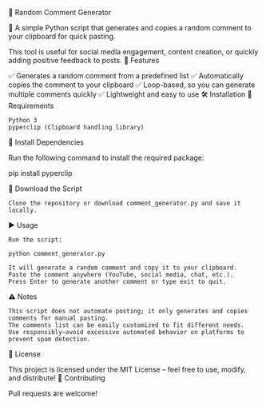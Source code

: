 💬 Random Comment Generator

🚀 A simple Python script that generates and copies a random comment to your clipboard for quick pasting.

This tool is useful for social media engagement, content creation, or quickly adding positive feedback to posts.
📌 Features

✅ Generates a random comment from a predefined list
✅ Automatically copies the comment to your clipboard
✅ Loop-based, so you can generate multiple comments quickly
✅ Lightweight and easy to use
🛠 Installation
🔹 Requirements

    Python 3
    pyperclip (Clipboard handling library)

🔹 Install Dependencies

Run the following command to install the required package:

pip install pyperclip

🔹 Download the Script

    Clone the repository or download comment_generator.py and save it locally.

▶️ Usage

    Run the script:

    python comment_generator.py

    It will generate a random comment and copy it to your clipboard.
    Paste the comment anywhere (YouTube, social media, chat, etc.).
    Press Enter to generate another comment or type exit to quit.

⚠️ Notes

    This script does not automate posting; it only generates and copies comments for manual pasting.
    The comments list can be easily customized to fit different needs.
    Use responsibly—avoid excessive automated behavior on platforms to prevent spam detection.

📄 License

This project is licensed under the MIT License – feel free to use, modify, and distribute!
🌟 Contributing

Pull requests are welcome!